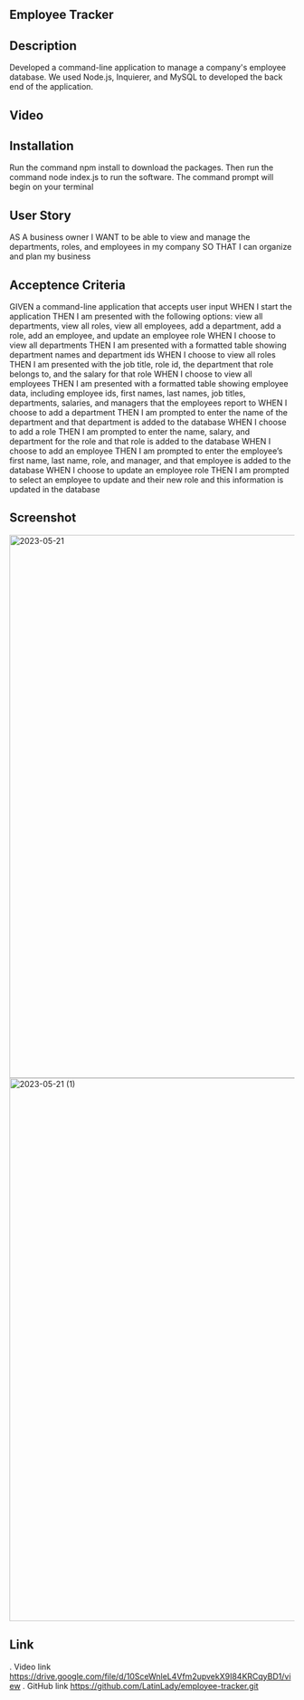## Employee Tracker

## Description
Developed a command-line application to manage a company's employee database. We used Node.js, Inquierer, and MySQL to developed the back end of the application.
## Video
## Installation
Run the command npm install to download the packages.
Then run the command node index.js to run the software.
The command prompt will begin on your terminal
## User Story
AS A business owner
I WANT to be able to view and manage the departments, roles, and employees in my company
SO THAT I can organize and plan my business

## Acceptence Criteria
GIVEN a command-line application that accepts user input
WHEN I start the application
THEN I am presented with the following options: view all departments, view all roles, view all employees, add a department, add a role, add an employee, and update an employee role
WHEN I choose to view all departments
THEN I am presented with a formatted table showing department names and department ids
WHEN I choose to view all roles
THEN I am presented with the job title, role id, the department that role belongs to, and the salary for that role
WHEN I choose to view all employees
THEN I am presented with a formatted table showing employee data, including employee ids, first names, last names, job titles, departments, salaries, and managers that the employees report to
WHEN I choose to add a department
THEN I am prompted to enter the name of the department and that department is added to the database
WHEN I choose to add a role
THEN I am prompted to enter the name, salary, and department for the role and that role is added to the database
WHEN I choose to add an employee
THEN I am prompted to enter the employee’s first name, last name, role, and manager, and that employee is added to the database
WHEN I choose to update an employee role
THEN I am prompted to select an employee to update and their new role and this information is updated in the database

## Screenshot
<img width="960" alt="2023-05-21" src="https://github.com/LatinLady/employee-tracker/assets/118027404/181b26ec-658c-4fce-bf61-93cb76306d75">
<img width="960" alt="2023-05-21 (1)" src="https://github.com/LatinLady/employee-tracker/assets/118027404/cdb867be-272f-447b-a62c-35e140dc6899">


## Link
. Video link https://drive.google.com/file/d/10SceWnleL4Vfm2upvekX9I84KRCqyBD1/view
. GitHub link https://github.com/LatinLady/employee-tracker.git
